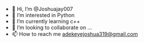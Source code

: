 - 👋 Hi, I’m @Joshuajay007
- 👀 I’m interested in Python
- 🌱 I’m currently learning c++
- 💞️ I’m looking to collaborate on ...
- 📫 How to reach me adekeyejoshua319@gmail.com

<!---
Joshuajay007/Joshuajay007 is a ✨ special ✨ repository because its `README.md` (this file) appears on your GitHub profile.
You can click the Preview link to take a look at your changes.
--->
